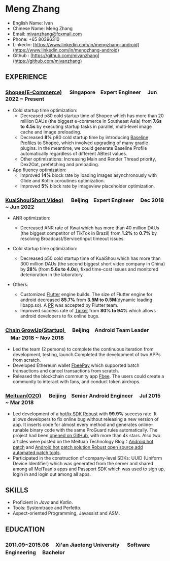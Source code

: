 # Meng Zhang
* English Name: Ivan
* Chinese Name: Meng Zhang
* Email: mivanzhang@foxmail.com
* Phone:  +65  80396310
* Linkedin: [https://www.linkedin.com/in/mengzhang-android](https://www.linkedin.com/in/mengzhang-android)
* Github : [https://github.com/mivanzhang](https://github.com/mivanzhang)

## EXPERIENCE
### [Shopee(E-Commerce)](https://shopee.sg) 　 Singapore　Expert Engineer 　Jun 2022 ~ Present
* Cold startup time optimization:
    * Decreased p80 cold startup time of Shopee which has more than 20 million DAUs (the biggest e-commerce in Southeast Asia) from **7.6s to 4.5s** by executing startup tasks in parallel, multi-level image cache and image preloading.
     * Decreased **8%** p80 cold startup time by introducing [Baseline Profiles](https://developer.android.com/topic/performance/baselineprofiles/overview) to Shopee, which involved upgrading of many gradle plugins. In the meantime, we could generate Baseline Profile automatically regardless of different ABtest values.
   * Other optimizations: Increasing Main and Render Thread priority, Dex2Oat, prefetching and preloading.
* App fluency optimization:
  * Improved **14%** block rate  by loading images asynchronously with Glide and Kotlin coroutines optimization.
  * Improved **5%**  block rate   by imageview placeholder optimization.
<!-- * Implemented many bussiness features, such as bottom bar ainimation and popup windows -->

### [KuaiShou(Short Video)](https://www.kuaishou.com/) 　 Beijing　Expert Engineer 　Dec 2018 ~ Jun 2022
* ANR optimization:
  * Decreased ANR rate of Kwai which has more than 40 million DAUs (the biggest competitor of TikTok in Brazil) from **1.2%** to **0.7%** by resolving Broadcast/Service/Input timeout issues.

* Cold startup time optimization:
    * Decreased p50 cold startup time of KuaiShou which has more than 300 million DAUs (the second biggest short video company in China) by **28%** (from **5.6s to 4.0s**), fixed time-cost issues and monitored deterioration in the laboratory. 
* Others:
    * Customized [Flutter](https://flutter.dev/) engine builds. The size of Flutter engine for android decreased **85.7%** from **3.5M to 0.5M**(dynamic loading libapp.so). A [PR](https://github.com/dart-lang/sdk/pull/43312) was accepted by Flutter team.
    * Improved success rate of [Tinker](https://github.com/Tencent/tinker) from **80% to 94%** which allows android developers to fix online bugs.

### [Chain GrowUp(Startup) ](https://www.fbee.one/)　 Beijing　Android Team Leader 　Mar 2018 ~ Nov 2018
* Led the team (2 persons) to complete the continuous iteration from development, testing, launch.Completed the development of two APPs  from scratch.
* Developed Ethereum wallet [FbeePay](https://www.fbee.one/fbeepay) which supported batch transactions and cancel transactions from scratch.
* Released the blockchain community app [Fbee](https://www.fbee.one/). The users could create a community to interact with fans, and conduct token airdrops.

### [Meituan(O2O)](https://www.meituan.com/) 　 Beijing　Senior Android Engineer 　Jul 2015 ~ Mar 2018

* Led development of a [hotfix SDK Robust](https://github.com/Meituan-Dianping/Robust)  with **99.9%** success rate. It allows developers to fix online bug without releasing a new version of app. It inserts code for almost every method and generates online-runable binary code with the same ProGuard rules automatically. The project had been [opened on GitHub](https://github.com/Meituan-Dianping/Robust), with more than 4k stars. Also two articles were posted on the Meituan Technology Blog：[Android hot patch](https://tech.meituan.com/android_robust.html) and [Android hot patch solution Robust open source,add automated patch tools](https://tech.meituan.com/android_autopatch.html).
* Participated in the construction of company-level SDKs: UUID (Uniform Device Identifier) which was generated from the server and shared among all MeiTuan's apps and Passport SDK which was used to sign up, login in and login out among all apps.
## SKILLS
* Proficient in *Java* and *Kotlin*.
* Tools: Systemtrace and Perfetto.
* Aspect-oriented Programming, Javassist and ASM.
## EDUCATION
### 2011.09~2015.06 　Xi'an Jiaotong University 　 Software Engineering 　Bachelor

